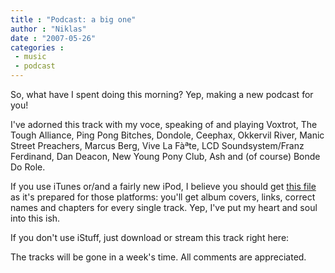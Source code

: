 ```yaml
---
title : "Podcast: a big one"
author : "Niklas"
date : "2007-05-26"
categories : 
 - music
 - podcast
---
```


So, what have I spent doing this morning? Yep, making a new podcast for you!

I've adorned this track with my voce, speaking of and playing Voxtrot, The Tough Alliance, Ping Pong Bitches, Dondole, Ceephax, Okkervil River, Manic Street Preachers, Marcus Berg, Vive La Fàªte, LCD Soundsystem/Franz Ferdinand, Dan Deacon, New Young Pony Club, Ash and (of course) Bonde Do Role.

If you use iTunes or/and a fairly new iPod, I believe you should get [this file](http://www.divshare.com/download/741931-01e) as it's prepared for those platforms: you'll get album covers, links, correct names and chapters for every single track. Yep, I've put my heart and soul into this ish.

If you don't use iStuff, just download or stream this track right here:

The tracks will be gone in a week's time. All comments are appreciated.
